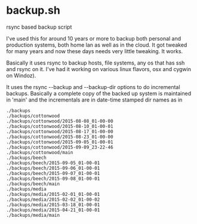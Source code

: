 # backup.sh
rsync based backup script

I've used this for around 10 years or more to backup both personal and production
systems, both home lan as well as in the cloud. It got tweaked for many years and now
these days needs very little tweaking. It works. 

Basically it uses rsync to backup hosts, file systems, any os that has ssh and rsync
on it. I've had it working on various linux flavors, osx and cygwin on Windoz).

It uses the rsync --backup and --backup-dir options to do incremental backups. Basically
a complete copy of the backed up system is maintained in 'main' and the incrementals
are in date-time stamped dir names as in

```
./backups
./backups/cottonwood
./backups/cottonwood/2015-08-08_01-00-00
./backups/cottonwood/2015-08-10_01-00-01
./backups/cottonwood/2015-08-17_01-00-00
./backups/cottonwood/2015-08-23_01-00-00
./backups/cottonwood/2015-09-05_01-00-01
./backups/cottonwood/2015-09-09_23-22-46
./backups/cottonwood/main
./backups/beech
./backups/beech/2015-09-05_01-00-01
./backups/beech/2015-09-06_01-00-01
./backups/beech/2015-09-07_01-00-01
./backups/beech/2015-09-08_01-00-01
./backups/beech/main
./backups/media
./backups/media/2015-02-01_01-00-01
./backups/media/2015-02-02_01-00-02
./backups/media/2015-03-18_01-00-01
./backups/media/2015-04-21_01-00-01
./backups/media/main


```
